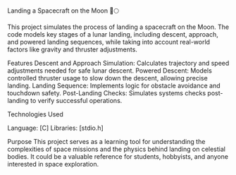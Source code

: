 Landing a Spacecraft on the Moon 🚀🌕

This project simulates the process of landing a spacecraft on the Moon. The code models key stages of a lunar landing, including descent, approach, and powered landing sequences, while taking into account real-world factors like gravity and thruster adjustments.


Features
Descent and Approach Simulation: Calculates trajectory and speed adjustments needed for safe lunar descent.
Powered Descent: Models controlled thruster usage to slow down the descent, allowing precise landing.
Landing Sequence: Implements logic for obstacle avoidance and touchdown safety.
Post-Landing Checks: Simulates systems checks post-landing to verify successful operations.

Technologies Used

Language: [C]
Libraries: [stdio.h]


Purpose
This project serves as a learning tool for understanding the complexities of space missions and the physics behind landing on celestial bodies. It could be a valuable reference for students, hobbyists, and anyone interested in space exploration.
